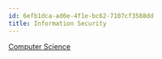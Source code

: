 ```yaml
---
id: 6efb1dca-ad6e-4f1e-bc62-7107cf3588dd
title: Information Security
---
```


[Computer Science](id:599be219-0984-420b-879b-7669722457ba)
